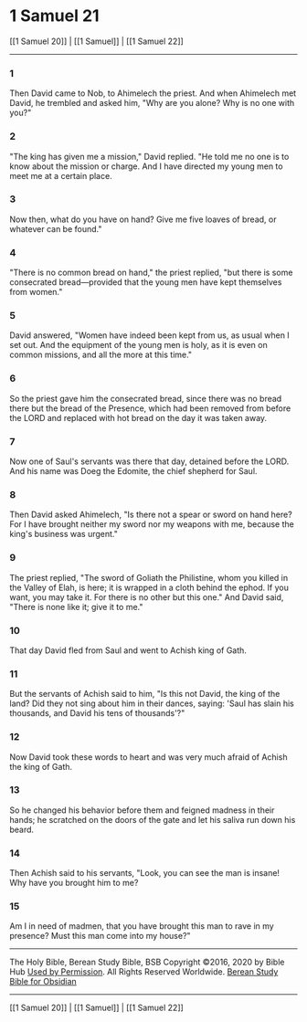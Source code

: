 # 1 Samuel 21

[[1 Samuel 20]] | [[1 Samuel]] | [[1 Samuel 22]]

---

### 1
Then David came to Nob, to Ahimelech the priest. And when Ahimelech met David, he trembled and asked him, "Why are you alone? Why is no one with you?"

### 2
"The king has given me a mission," David replied. "He told me no one is to know about the mission or charge. And I have directed my young men to meet me at a certain place.

### 3
Now then, what do you have on hand? Give me five loaves of bread, or whatever can be found."

### 4
"There is no common bread on hand," the priest replied, "but there is some consecrated bread—provided that the young men have kept themselves from women."

### 5
David answered, "Women have indeed been kept from us, as usual when I set out. And the equipment of the young men is holy, as it is even on common missions, and all the more at this time."

### 6
So the priest gave him the consecrated bread, since there was no bread there but the bread of the Presence, which had been removed from before the LORD and replaced with hot bread on the day it was taken away.

### 7
Now one of Saul's servants was there that day, detained before the LORD. And his name was Doeg the Edomite, the chief shepherd for Saul.

### 8
Then David asked Ahimelech, "Is there not a spear or sword on hand here? For I have brought neither my sword nor my weapons with me, because the king's business was urgent."

### 9
The priest replied, "The sword of Goliath the Philistine, whom you killed in the Valley of Elah, is here; it is wrapped in a cloth behind the ephod. If you want, you may take it. For there is no other but this one." And David said, "There is none like it; give it to me."

### 10
That day David fled from Saul and went to Achish king of Gath.

### 11
But the servants of Achish said to him, "Is this not David, the king of the land? Did they not sing about him in their dances, saying: 'Saul has slain his thousands, and David his tens of thousands'?"

### 12
Now David took these words to heart and was very much afraid of Achish the king of Gath.

### 13
So he changed his behavior before them and feigned madness in their hands; he scratched on the doors of the gate and let his saliva run down his beard.

### 14
Then Achish said to his servants, "Look, you can see the man is insane! Why have you brought him to me?

### 15
Am I in need of madmen, that you have brought this man to rave in my presence? Must this man come into my house?"

---

The Holy Bible, Berean Study Bible, BSB
Copyright ©2016, 2020 by Bible Hub
[Used by Permission](https://berean.bible/terms.htm). All Rights Reserved Worldwide.
[Berean Study Bible for Obsidian](https://github.com/gapmiss/berean-study-bible-for-obsidian)

---

[[1 Samuel 20]] | [[1 Samuel]] | [[1 Samuel 22]]

